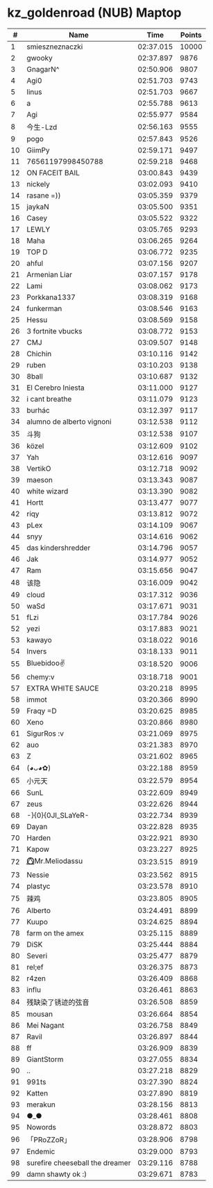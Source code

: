 # kz_goldenroad (NUB) Maptop

|  # | Name | Time | Points |
|-------------- | -------------- | -------------- | -------------- | 
| 1 | smieszneznaczki | 02:37.015 | 10000 | 
| 2 | gwooky | 02:37.897 | 9876 | 
| 3 | GnagarN^ | 02:50.906 | 9807 | 
| 4 | Agi0 | 02:51.703 | 9743 | 
| 5 | linus | 02:51.703 | 9667 | 
| 6 | a | 02:55.788 | 9613 | 
| 7 | Agi | 02:55.977 | 9584 | 
| 8 | 今生-Lzd | 02:56.163 | 9555 | 
| 9 | pogo | 02:57.843 | 9526 | 
| 10 | GiimPy | 02:59.171 | 9497 | 
| 11 | 76561197998450788 | 02:59.218 | 9468 | 
| 12 | ON FACEIT BAIL | 03:00.843 | 9439 | 
| 13 | nickely | 03:02.093 | 9410 | 
| 14 | rasane =)) | 03:05.359 | 9379 | 
| 15 | jaykaN | 03:05.500 | 9351 | 
| 16 | Casey | 03:05.522 | 9322 | 
| 17 | LEWLY | 03:05.765 | 9293 | 
| 18 | Maha | 03:06.265 | 9264 | 
| 19 | TOP D | 03:06.772 | 9235 | 
| 20 | ahful | 03:07.156 | 9207 | 
| 21 | Armenian Liar | 03:07.157 | 9178 | 
| 22 | Lami | 03:08.062 | 9173 | 
| 23 | Porkkana1337 | 03:08.319 | 9168 | 
| 24 | funkerman | 03:08.546 | 9163 | 
| 25 | Hessu | 03:08.569 | 9158 | 
| 26 | 3 fortnite vbucks | 03:08.772 | 9153 | 
| 27 | CMJ | 03:09.507 | 9148 | 
| 28 | Chichin | 03:10.116 | 9142 | 
| 29 | ruben | 03:10.203 | 9138 | 
| 30 | 8ball | 03:10.687 | 9132 | 
| 31 | El Cerebro Iniesta | 03:11.000 | 9127 | 
| 32 | i cant breathe | 03:11.079 | 9123 | 
| 33 | burhác | 03:12.397 | 9117 | 
| 34 | alumno de alberto vignoni | 03:12.538 | 9112 | 
| 35 | 斗狗 | 03:12.538 | 9107 | 
| 36 | közel | 03:12.609 | 9102 | 
| 37 | Yah | 03:12.616 | 9097 | 
| 38 | VertikO | 03:12.718 | 9092 | 
| 39 | maeson | 03:13.343 | 9087 | 
| 40 | white wizard | 03:13.390 | 9082 | 
| 41 | Hortt | 03:13.477 | 9077 | 
| 42 | riqy | 03:13.812 | 9072 | 
| 43 | pLex | 03:14.109 | 9067 | 
| 44 | snyy | 03:14.616 | 9062 | 
| 45 | das kindershredder | 03:14.796 | 9057 | 
| 46 | Jak | 03:14.977 | 9052 | 
| 47 | Ram | 03:15.656 | 9047 | 
| 48 | 该隐 | 03:16.009 | 9042 | 
| 49 | cloud | 03:17.312 | 9036 | 
| 50 | waSd | 03:17.671 | 9031 | 
| 51 | fLzi | 03:17.784 | 9026 | 
| 52 | yezi | 03:17.883 | 9021 | 
| 53 | kawayo | 03:18.022 | 9016 | 
| 54 | Invers | 03:18.133 | 9011 | 
| 55 | Bluebidoo✌ | 03:18.520 | 9006 | 
| 56 | chemy:v | 03:18.718 | 9001 | 
| 57 | EXTRA WHITE SAUCE | 03:20.218 | 8995 | 
| 58 | immot | 03:20.366 | 8990 | 
| 59 | Fraqy =D | 03:20.625 | 8985 | 
| 60 | Xeno | 03:20.866 | 8980 | 
| 61 | SigurRos :v | 03:21.069 | 8975 | 
| 62 | auo | 03:21.383 | 8970 | 
| 63 | Z | 03:21.602 | 8965 | 
| 64 | (◕ᴗ◕✿) | 03:22.188 | 8959 | 
| 65 | 小元天 | 03:22.579 | 8954 | 
| 66 | SunL | 03:22.609 | 8949 | 
| 67 | zeus | 03:22.626 | 8944 | 
| 68 | -}{0}{0JI_SLaYeR- | 03:22.734 | 8939 | 
| 69 | Dayan | 03:22.828 | 8935 | 
| 70 | Harden | 03:22.921 | 8930 | 
| 71 | Kapow | 03:23.227 | 8925 | 
| 72 | ⭕⃤Mr.Meliodassu | 03:23.515 | 8919 | 
| 73 | Nessie | 03:23.562 | 8915 | 
| 74 | plastyc | 03:23.578 | 8910 | 
| 75 | 辣鸡 | 03:23.805 | 8905 | 
| 76 | Alberto | 03:24.491 | 8899 | 
| 77 | Kuupo | 03:24.625 | 8894 | 
| 78 | farm on the amex | 03:25.115 | 8889 | 
| 79 | DiSK | 03:25.444 | 8884 | 
| 80 | Severi | 03:25.477 | 8879 | 
| 81 | rel;ef | 03:26.375 | 8873 | 
| 82 | r4zen | 03:26.409 | 8868 | 
| 83 | influ | 03:26.461 | 8863 | 
| 84 | 残缺染了锈迹的弦音 | 03:26.508 | 8859 | 
| 85 | mousan | 03:26.664 | 8854 | 
| 86 | Mei Nagant | 03:26.758 | 8849 | 
| 87 | Ravil | 03:26.897 | 8844 | 
| 88 | ff | 03:26.909 | 8839 | 
| 89 | GiantStorm | 03:27.055 | 8834 | 
| 90 | .. | 03:27.218 | 8829 | 
| 91 | 991ts | 03:27.390 | 8824 | 
| 92 | Katten | 03:27.890 | 8819 | 
| 93 | merakun | 03:28.156 | 8813 | 
| 94 | ●_● | 03:28.461 | 8808 | 
| 95 | Nowords | 03:28.872 | 8803 | 
| 96 | 「PRoZZoR」 | 03:28.906 | 8798 | 
| 97 | Endemic | 03:29.000 | 8793 | 
| 98 | surefire cheeseball the dreamer | 03:29.116 | 8788 | 
| 99 | damn shawty ok :) | 03:29.671 | 8783 | 

